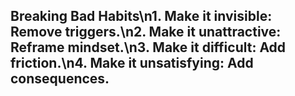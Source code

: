 ## Breaking Bad Habits\n1. **Make it invisible**: Remove triggers.\n2. **Make it unattractive**: Reframe mindset.\n3. **Make it difficult**: Add friction.\n4. **Make it unsatisfying**: Add consequences.